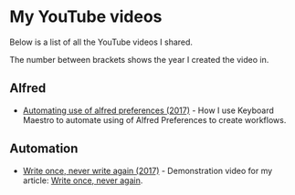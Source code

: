 # My YouTube videos
Below is a list of all the YouTube videos I shared.

The number between brackets shows the year I created the video in.

## Alfred
- [Automating use of alfred preferences (2017)](https://www.youtube.com/watch?v=cAPWl_cvq6I) - How I use Keyboard Maestro to automate using of Alfred Preferences to create workflows.

## Automation
- [Write once, never write again (2017)](https://www.youtube.com/watch?v=NfeKenZHfDQ&t=66s) - Demonstration video for my article: [Write once, never again](https://medium.com/@NikitaVoloboev/write-once-never-write-again-c2fa1f6c4e8).




